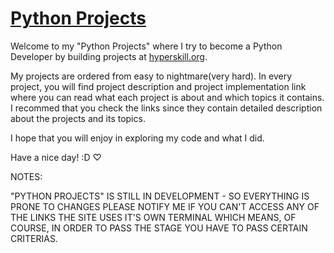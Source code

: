 # [Python Projects](https://github.com/vaha-b/Python-projects)

Welcome to my "Python Projects" where I try to become a Python Developer by building projects at [hyperskill.org](https//:hyperskill.org).

My projects are ordered from easy to nightmare(very hard).
In every project, you will find project description and project implementation link where you can read what each project is about and which topics it contains.
I recommed that you check the links since they contain detailed description about the projects and its topics.

I hope that you will enjoy in exploring my code and what I did.

Have a nice day! :D ♡

NOTES:

"PYTHON PROJECTS" IS STILL IN DEVELOPMENT - SO EVERYTHING IS PRONE TO CHANGES
PLEASE NOTIFY ME IF YOU CAN'T ACCESS ANY OF THE LINKS
THE SITE USES IT'S OWN TERMINAL WHICH MEANS, OF COURSE, IN ORDER TO PASS THE STAGE YOU HAVE TO PASS CERTAIN CRITERIAS.
